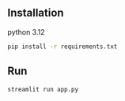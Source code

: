 ## Installation

python 3.12
```bash
pip install -r requirements.txt
```
## Run
```bash
streamlit run app.py
```

